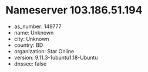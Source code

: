 # Nameserver 103.186.51.194

* as_number: 149777
* name: Unknown
* city: Unknown
* country: BD
* organization: Star Online
* version: 9.11.3-1ubuntu1.18-Ubuntu
* dnssec: false
